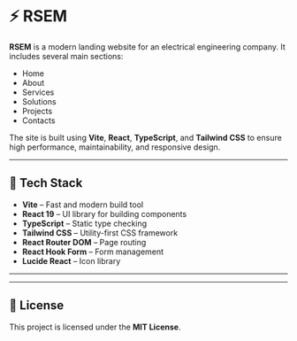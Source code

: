 # ⚡ RSEM

**RSEM** is a modern landing website for an electrical engineering company.
It includes several main sections:

* Home
* About
* Services
* Solutions
* Projects
* Contacts

The site is built using **Vite**, **React**, **TypeScript**, and **Tailwind CSS** to ensure high performance, maintainability, and responsive design.

---

## 🚀 Tech Stack

* **Vite** – Fast and modern build tool
* **React 19** – UI library for building components
* **TypeScript** – Static type checking
* **Tailwind CSS** – Utility-first CSS framework
* **React Router DOM** – Page routing
* **React Hook Form** – Form management
* **Lucide React** – Icon library

---

---

## 📄 License

This project is licensed under the **MIT License**.

